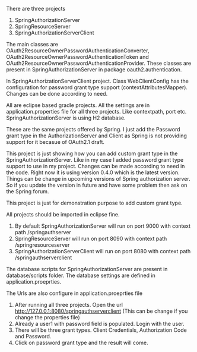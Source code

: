 There are three projects 

1) SpringAuthorizationServer
2) SpringResourceServer
3) SpringAuthorizationServerClient

The main classes are OAuth2ResourceOwnerPasswordAuthenticationConverter, OAuth2ResourceOwnerPasswordAuthenticationToken and 
OAuth2ResourceOwnerPasswordAuthenticationProvider. These classes are present in SpringAuthorizationServer in package oauth2.authentication.

In SpringAuthorizationServerClient project. Class WebClientConfig has the configuration for password grant type support (contextAttributesMapper). Changes can be done according to need.

All are eclipse based gradle projects. All the settings are in application.properties file for all three projects. Like contextpath, port etc. SpringAuthorizationServer is 
using H2 database. 

These are the same projects offered by Spring. I just add the Password grant type in the AuthorizationServer and Client as Spring is not providing support 
for it becasue of OAuth2.1 draft.

This project is just showing how you can add custom grant type in the SpringAuthorizationServer. Like in my case I added password grant type support to use in my project. Changes
can be made according to need in the code. Right now it is using version 0.4.0 which is the latest version. Things can be change in upcoming versions of Spring authorization 
server. So if you update the version in future and have some problem then ask on the Spring forum. 

This project is just for demonstration purpose to add custom grant type.

All projects should be imported in eclipse fine. 

1) By default SpringAuthorizationServer will run on port 9000 with context path /springauthserver
2) SpringResourceServer will run on port 8090 with context path /springresourceserver
3) SpringAuthorizationServerClient will run on port 8080 with context path /springauthserverclient

The database scripts for SpringAuthorizationServer are present in database/scripts folder. The database settings are defined in application.proeprties.

The Urls are also configure in application.proeprties file

1) After running all three projects. Open the url http://127.0.0.1:8080/springauthserverclient   (This can be change if you change the properties file)
2) Already a user1 with password field is populated. Login with the user.
3) There will be three grant types. Client Credentials, Authorization Code and Password.
4) Click on password grant type and the result will come.
